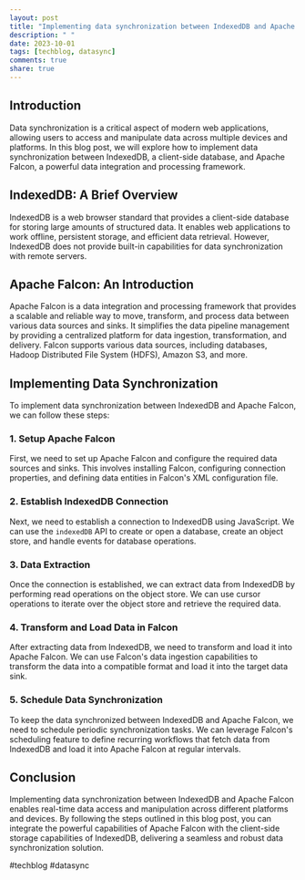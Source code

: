 ```yaml
---
layout: post
title: "Implementing data synchronization between IndexedDB and Apache Falcon"
description: " "
date: 2023-10-01
tags: [techblog, datasync]
comments: true
share: true
---
```


## Introduction

Data synchronization is a critical aspect of modern web applications, allowing users to access and manipulate data across multiple devices and platforms. In this blog post, we will explore how to implement data synchronization between IndexedDB, a client-side database, and Apache Falcon, a powerful data integration and processing framework.

## IndexedDB: A Brief Overview

IndexedDB is a web browser standard that provides a client-side database for storing large amounts of structured data. It enables web applications to work offline, persistent storage, and efficient data retrieval. However, IndexedDB does not provide built-in capabilities for data synchronization with remote servers.

## Apache Falcon: An Introduction

Apache Falcon is a data integration and processing framework that provides a scalable and reliable way to move, transform, and process data between various data sources and sinks. It simplifies the data pipeline management by providing a centralized platform for data ingestion, transformation, and delivery. Falcon supports various data sources, including databases, Hadoop Distributed File System (HDFS), Amazon S3, and more.

## Implementing Data Synchronization

To implement data synchronization between IndexedDB and Apache Falcon, we can follow these steps:

### 1. Setup Apache Falcon

First, we need to set up Apache Falcon and configure the required data sources and sinks. This involves installing Falcon, configuring connection properties, and defining data entities in Falcon's XML configuration file.

### 2. Establish IndexedDB Connection

Next, we need to establish a connection to IndexedDB using JavaScript. We can use the `indexedDB` API to create or open a database, create an object store, and handle events for database operations.

### 3. Data Extraction

Once the connection is established, we can extract data from IndexedDB by performing read operations on the object store. We can use cursor operations to iterate over the object store and retrieve the required data.

### 4. Transform and Load Data in Falcon

After extracting data from IndexedDB, we need to transform and load it into Apache Falcon. We can use Falcon's data ingestion capabilities to transform the data into a compatible format and load it into the target data sink.

### 5. Schedule Data Synchronization

To keep the data synchronized between IndexedDB and Apache Falcon, we need to schedule periodic synchronization tasks. We can leverage Falcon's scheduling feature to define recurring workflows that fetch data from IndexedDB and load it into Apache Falcon at regular intervals.

## Conclusion

Implementing data synchronization between IndexedDB and Apache Falcon enables real-time data access and manipulation across different platforms and devices. By following the steps outlined in this blog post, you can integrate the powerful capabilities of Apache Falcon with the client-side storage capabilities of IndexedDB, delivering a seamless and robust data synchronization solution.

#techblog #datasync